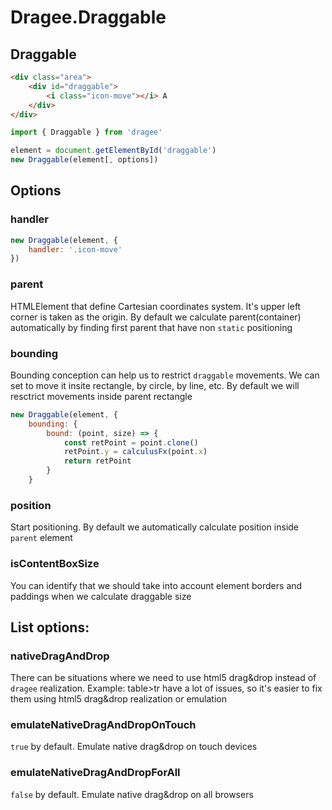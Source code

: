 # Dragee.Draggable

## Draggable
```html
<div class="area">
    <div id="draggable">
        <i class="icon-move"></i> A
    </div>
</div>
```

```javascript
import { Draggable } from 'dragee'

element = document.getElementById('draggable')
new Draggable(element[, options])
```

## Options

### handler

```javascript
new Draggable(element, {
    handler: '.icon-move'
})
```

### parent
HTMLElement that define Cartesian coordinates system. It's upper left corner is taken as the origin. By default we calculate parent(container) automatically by finding first parent that have non `static` positioning


### bounding
Bounding conception can help us to restrict `draggable` movements. We can set to move it insite rectangle, by circle, by line, etc.
By default we will resctrict movements inside parent rectangle

```javascript
new Draggable(element, {
    bounding: {
        bound: (point, size) => {
            const retPoint = point.clone()
            retPoint.y = calculusFx(point.x)
            return retPoint
        }
    }
```

### position
Start positioning. By default we automatically calculate position inside `parent` element

### isContentBoxSize
You can identify  that we should take into account element borders and paddings when we calculate draggable size

## List options:
### nativeDragAndDrop
There can be situations where we need to use html5 drag&drop instead of `dragee` realization. Example: table>tr have a lot of issues, so it's easier to fix them using html5 drag&drop realization or emulation

### emulateNativeDragAndDropOnTouch
`true` by default. Emulate native drag&drop on touch devices

### emulateNativeDragAndDropForAll
`false` by default. Emulate native drag&drop on all browsers
